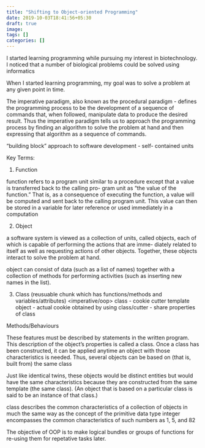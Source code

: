 ```yaml
---
title: "Shifting to Object-oriented Programming"
date: 2019-10-03T18:41:56+05:30
draft: true
image:
tags: []
categories: []
---
```


I started learning programming while pursuing my interest in biotechnology. I noticed that a number of biological problems could be solved using informatics 

When I started learning programming, my goal was to solve a problem at any given point in time. 

The imperative paradigm, also known as the procedural paradigm - defines the programming process to be the development of a sequence of commands that, when followed, manipulate data to produce the desired result. Thus the imperative paradigm tells us to approach the programming process by finding an algorithm to solve the problem at hand and then expressing that algorithm as a sequence of commands.

“building block” approach to software development - self- contained units



Key Terms: 

1. Function

function refers to a program unit similar to a procedure except that a value is transferred back to the calling pro- gram unit as “the value of the function.” That is, as a consequence of executing the function, a value will be computed and sent back to the calling program unit. This value can then be stored in a variable for later reference or used immediately in a computation

2. Object

a software system is viewed as a collection of units, called objects, each of which is capable of performing the actions that are imme- diately related to itself as well as requesting actions of other objects. Together, these objects interact to solve the problem at hand.

object can consist of data (such as a list of names) together with a collection of methods for performing activities (such as inserting new names in the list).


3. Class (reusuable chunk which has functions/methods and variables/attributes) <imperative/oop>
class - cookie cutter template
object - actual cookie obtained by using class/cutter - share properties of class

Methods/Behaviours


These features must be described by statements in the written program. This description of the object’s properties is called a class. Once a class has been constructed, it can be applied anytime an object with those characteristics is needed. Thus, several objects can be based on (that is, built from) the same class

Just like identical twins, these objects would be distinct entities but would have the same characteristics because they are constructed from the same template (the same class). (An object that is based on a particular class is said to be an instance of that class.)

class describes the common characteristics of a collection of objects in much the same way as the concept of the primitive data type integer encompasses the common characteristics of such numbers as 1, 5, and 82



The objective of OOP is to make logical bundles or groups of functions for re-using them for repetative tasks later.   



